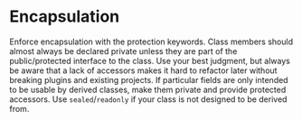 ﻿# Encapsulation

Enforce encapsulation with the protection keywords. Class members should almost always be declared private unless they are part of the public/protected interface to the class. Use your best judgment, but always be aware that a lack of accessors makes it hard to refactor later without breaking plugins and existing projects.
If particular fields are only intended to be usable by derived classes, make them private and provide protected accessors.
Use `sealed`/`readonly` if your class is not designed to be derived from.

